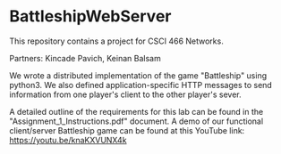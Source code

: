 # BattleshipWebServer
This repository contains a project for CSCI 466 Networks.

Partners: Kincade Pavich, Keinan Balsam

We wrote a distributed implementation of the game "Battleship" using python3.
We also defined application-specific HTTP messages to send information from one player's client to the other player's sever.

A detailed outline of the requirements for this lab can be found in the "Assignment_1_Instructions.pdf" document.
A demo of our functional client/server Battleship game can be found at this YouTube link: https://youtu.be/knaKXVUNX4k
